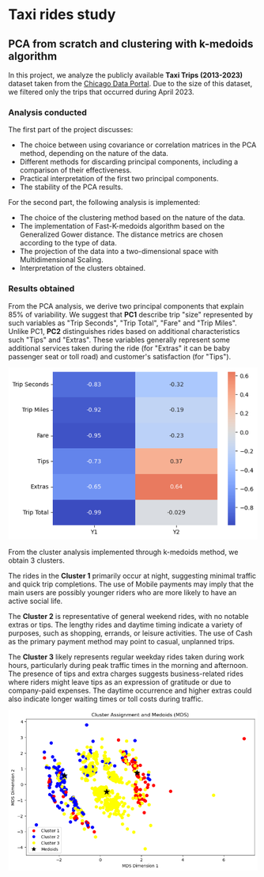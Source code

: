 # Taxi rides study
## PCA from scratch and clustering with k-medoids algorithm

In this project, we analyze the publicly available **Taxi Trips (2013-2023)** dataset taken from the [Chicago Data Portal](https://data.cityofchicago.org/). Due to the size of this dataset, we filtered only the trips that occurred during April 2023.

### Analysis conducted

The first part of the project discusses:
- The choice between using covariance or correlation matrices in the PCA method, depending on the nature of the data.
- Different methods for discarding principal components, including a comparison of their effectiveness.
- Practical interpretation of the first two principal components.
- The stability of the PCA results.

For the second part, the following analysis is implemented:
- The choice of the clustering method based on the nature of the data.
- The implementation of Fast-K-medoids algorithm based on the Generalized Gower distance. The distance metrics are chosen according to the type of data.
- The projection of the data into a two-dimensional space with Multidimensional Scaling.
- Interpretation of the clusters obtained.


### Results obtained

From the PCA analysis, we derive two principal components that explain 85% of variability. We suggest that **PC1** describe trip "size" represented by such variables as "Trip Seconds", "Trip Total", "Fare" and "Trip Miles". Unlike PC1, **PC2** distinguishes rides based on additional characteristics such "Tips" and "Extras". These variables generally represent some additional services taken during the ride (for "Extras" it can be baby passenger seat or toll road) and customer's satisfaction (for "Tips"). 

![PCA results](./data/PCA.png)

From the cluster analysis implemented through k-medoids method, we obtain 3 clusters.

The rides in the **Cluster 1** primarily occur at night, suggesting minimal traffic and quick trip completions. The use of Mobile payments may imply that the main users are possibly younger riders who are more likely to have an active social life.

The **Cluster 2** is representative of general weekend rides, with no notable extras or tips. The lengthy rides and daytime timing indicate a variety of purposes, such as shopping, errands, or leisure activities. The use of Cash as the primary payment method may point to casual, unplanned trips.

The **Cluster 3** likely represents regular weekday rides taken during work hours, particularly during peak traffic times in the morning and afternoon. The presence of tips and extra charges suggests business-related rides where riders might leave tips as an expression of gratitude or due to company-paid expenses. The daytime occurrence and higher extras could also indicate longer waiting times or toll costs during traffic.

![Clusters](./data/Clustering.png)




